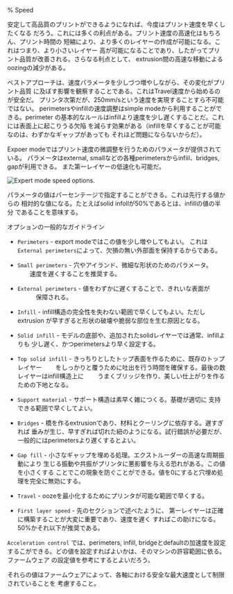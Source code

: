 ﻿% Speed

<!---
Once the printer is reliably producing good quality prints it may be
desirable to increase the speed. Doing this provides several benefits,
the most obvious of which is that the results are produced quicker, but
also faster print times can be utilised in producing more layers, i.e.
lower layer height, thus improving perceived print quality. An
additional benefit is that a faster travel movement, between extrusions,
can reduce the effects of oozing.
--->

安定して高品質のプリントができるようになれば、今度はプリント速度を早くしたくなる
だろう。これには多くの利点がある。プリント速度の高速化はもちろん、プリント時間の
短縮により、より多くのレイヤーの作成が可能になる。これはつまり、より小さいレイヤー
高が可能になることであり、したがってプリント品質が改善される。さらなる利点として、
extrusion間の高速な移動によるoozingの減少がある。

<!---
The best approach is to increment the various speed parameters in small
steps and observe the effect each change has on print quality. Travel
speed is a safe starting point, and it is not unrealistic to attain
speeds of up to 250mm/s (if your printer can handle it). Adjusting the
speed of perimeters, infill is available in simple mode, and the general
rule is to have the perimeter go a little slower than the infill in
order to reduce possible blemishes on the surface (infill can be faster
because slight gaps will not matter as much).
--->

ベストアプローチは、速度パラメータを少しづつ増やしながら、その変化がプリント品質
に及ぼす影響を観察することである。これはTravel速度から始めるのが安全だ。
プリンタ次第だが、250mm/sという速度を実現することすら不可能ではない。
perimetersやinfillの速度調整はsimple modeから利用することができる。perimeter
の基本的なルールはinfillより速度を少し遅くすることだ。これには表面上に起こりうる欠陥
を減らす効果がある（infillを早くすることが可能なのは、わずかなギャップがあっても
それほど問題にならないからだ）。

<!---
Expert mode offers more parameters to fine tune printer speeds.
Differentiation between external, small and other perimeters, infill
locations, and bridges and gaps are available, as well as the ability to
slow down for the first layer.
--->
Expoer modeではプリント速度の微調整を行うためのパラメータが提供されている。
パラメータはexternal, smallなどの各種perimetersからinfiil、bridges, gapが利用できる。
また第一レイヤーの低速化も可能だ。

 ![Expert mode speed
options.](images/speed_advanced_settings.png "fig:")

<!---
Where indicated a value can be given in percentage. This is in relation
to the preceding value, e.g. 50% solid infill would be half of the value
defined for infill.
--->
パラメータの値はパーセンテージで指定することができる。これは先行する値からの
相対的な値になる。たとえばsolid infollが50%であるとは、infillの値の半分
であることを意味する。

<!---
A few general guidelines for each option:
--->
オプションの一般的なガイドライン

<!---
-   `Perimeters` - In expert mode this parameter can be increased
    slightly as the `External perimeters` option can be used to ensure
    blemish free external faces.
--->
-   `Perimeters` - export modeではこの値を少し増やしてもよい。
    これは`External perimeters`によって、欠損の無い外部面を保持するからである。

<!---
-   `Small perimeters` - Meant for holes, islands and fine details, a
    slower speed here is recommended.
--->
-   `Small perimeters` - 穴やアイランド、微細な形状のためのパラメータ。
　　速度を遅くすることを推奨する。

<!---
-   `External perimeters` - A slightly slower value may ensure cleaner
    surfaces.
--->
-   `External perimeters` - 値をわずかに遅くすることで、きれいな表面が
　　　保障される。

<!---
-   `Infill` - As fast as you can without compromising the integrity of
    the fill structure. Faster extrusions can break and result in weak
    spots.
--->
-   `Infill` - infill構造の完全性を失わない範囲で早くしてもよい。ただしextrusion
    が早すぎると形状の破壊や脆弱な部位を生む原因となる。

<!---
-   `Solid infill` - The bottom of the model, and any additional solid
    layers is usually slightly slower than infill but faster than
    perimeters.
--->
-   `Solid infill` - モデルの底部や、追加されたsolidレイヤーでは通常、infillよりも
    少し遅く、かつperimetersより早く設定する。

<!---
-   `Top solid infill` - Allow time for the extrusion to cleanly cover
    the previous top layers and result in a tidy top surface. the last
    few layers should have bridged the infill structure nicely,
    preparing the way for a neat finish.
--->
-   `Top solid infill` - きっちりとしたトップ表面を作るために、既存のトップレイヤー
　　をしっかりと覆うために吐出を行う時間を確保する。最後の数レイヤーはinfill構造上に
　　うまくブリッジを作り、美しい仕上がりを作るための下地となる。

<!---
-   `Support material` - Generally support structures are quick and
    dirty, and so long as the base is adequately supported they can be
    built as quickly as they can.
--->
-   `Support material` - サポート構造は素早く雑につくる。基礎が適切に
    支持できる範囲で早くしてよい。

<!---
-   `Bridges` - Having the extrusion span distances depends on the
    material and cooling. Going too slow will result in sagging, too
    fast will result in broken strands. Experimentation is the key here,
    but generally bridging runs slower than perimeters.
--->
-   `Bridges` - 橋を作るextrusionであり、材料とクーリングに依存する。遅すぎれば
    垂みが生じ、早すぎれば切れた紐のようになる。試行錯誤が必要だが、
   一般的にはperimetersより遅くするとよい。

<!---
-   `Gap fill` - Filling in small gaps results in the extruder quickly
    oscillating and the resulting shaking and resonance could have a
    detrimental affect on the printer. A smaller value here can guard
    against this. A setting of zero disables gap filling completely.
--->
-   `Gap fill` - 小さなギャップを埋める処理。エクストルーダーの高速な周期振動により
   生じる振動や共振がプリンタに悪影響を与える恐れがある。この値を小さくする
   ことでこの現象を防ぐことができる。値を0にすると穴埋め処理を完全に無効にする。

<!---
-   `Travel` - As fast as your printer will allow in order to minimise
    ooze.
--->
-   `Travel` - oozeを最小化するためにプリンタが可能な範囲で早くする。

<!---
-   `First layer speed` - As mentioned in section
    , the first layer is important to
    lay down correctly, and a slower pace helps enormously. Setting a
    value of 50%, or even less, can really help.
--->
-   `First layer speed` - 先のセクションで述べたように、
    第一レイヤーは正確に構築することが大変に重要であり、速度を遅く
   すればこの助けになる。50%かそれ以下が推奨である。

<!---
`Acceleration control` is an advanced setting allowing acceleration
settings for perimeters, infill, bridge, as well as a default setting,
to be made. Deciding which values to set depends on the capabilities of
the machine. Any settings within the firmware may be a good starting
point.

Take into account any restrictions enforced by the firmware as many have
settings for the maximum safe speed of each axis.
--->
`Acceleration control` では、perimeters, infill, bridgeとdefaultの加速度を設定
するこができる。どの値を設定すればよいかは、そのマシンの許容範囲に依る。ファームウェア
の設定値を参考にするとよいだろう。

それらの値はファームウェアによって、各軸における安全な最大速度として制限されていることを
考慮すること。

